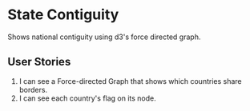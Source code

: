 # State Contiguity

Shows national contiguity using d3's force directed graph.

## User Stories

1. I can see a Force-directed Graph that shows which countries share borders.
1. I can see each country's flag on its node.